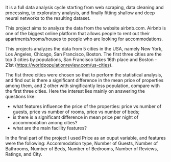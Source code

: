
It is a full data analysis cycle starting from web scraping, data cleaning and processing, to exploratory analysis, and finally fitting shallow and deep neural networks to the resulting dataset.

This project aims to analyze the data from the website airbnb.com. Airbnb is one of the biggest online platform that allows people to rent out their apartments/rooms/houses to people who are looking for accommodations.

This projects analyzes the data from 5 cities in the USA, namely New York, Los Angeles, Chicago, San Francisco, Boston. The first three cities are the top 3 cities by populations, San Francisco takes 16th place and Boston - 21st (https://worldpopulationreview.com/us-cities).

The fist three cities were chosen so that to perform the statistical analysis, and find out is there a significant difference in the mean price of properties among them, and 2 other with singificantly less population, compare with the first three cities. Here the interest lies mainly on answering the questions like:
- what features influence the price of the properties: price vs number of guests, price vs number of rooms, price vs number of beds;
- is there is a significant difference in mean price per night of accommodation among cities?
- what are the main facility features?

In the final part of the project I used Price as an ouput variable, and features were the following: Accommodation type, Number of Guests, Number of Bathrooms, Number of Beds, Number of Bedrooms, Number of Reviews, Ratings, and City. 
